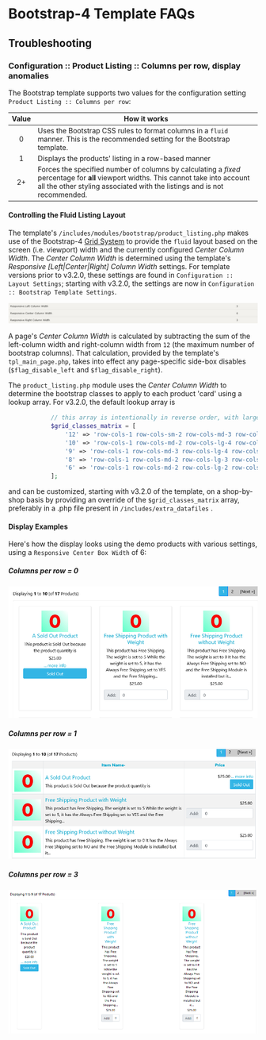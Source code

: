 # Bootstrap-4 Template FAQs

## Troubleshooting

### Configuration :: Product Listing :: Columns per row, display anomalies

The Bootstrap template supports two values for the configuration setting `Product Listing :: Columns per row`:

| Value | How it works                                                 |
| :---: | ------------------------------------------------------------ |
|   0   | Uses the Bootstrap CSS rules to format columns in a `fluid` manner.  This is the recommended setting for the Bootstrap template. |
|   1   | Displays the products' listing in a row-based manner         |
|  2+   | Forces the specified number of columns by calculating a *fixed* percentage for **all** viewport widths.  This cannot take into account all the other styling associated with the listings and is not recommended. |

#### Controlling the Fluid Listing Layout

The template's `/includes/modules/bootstrap/product_listing.php` makes use of the Bootstrap-4 [Grid System](https://www.w3schools.com/bootstrap4/bootstrap_grid_basic.asp) to provide the `fluid` layout based on the screen (i.e. viewport) width and the currently configured *Center Column Width*.  The *Center Column Width* is determined using the template's *Responsive [Left|Center|Right] Column Width* settings. For template versions prior to v3.2.0, these settings are found in `Configuration :: Layout Settings`; starting with v3.2.0, the settings are now in `Configuration :: Bootstrap Template Settings`.

![Column Width Settings](./column_width_configuration.jpg)

A page's *Center Column Width* is calculated by subtracting the sum of the left-column width and right-column width from `12` (the maximum number of bootstrap columns).  That calculation, provided by the template's `tpl_main_page.php`, takes into effect any page-specific side-box disables (`$flag_disable_left` and `$flag_disable_right`).

The `product_listing.php` module uses the *Center Column Width* to determine the bootstrap classes to apply to each product 'card' using a lookup array.  For v3.2.0, the default lookup array is

```php
            // this array is intentionally in reverse order, with largest index first
            $grid_classes_matrix = [
                '12' => 'row-cols-1 row-cols-sm-2 row-cols-md-3 row-cols-lg-4 row-cols-xl-6',
                '10' => 'row-cols-1 row-cols-md-2 row-cols-lg-4 row-cols-xl-5',
                '9' => 'row-cols-1 row-cols-md-3 row-cols-lg-4 row-cols-xl-5',
                '8' => 'row-cols-1 row-cols-md-2 row-cols-lg-3 row-cols-xl-4',
                '6' => 'row-cols-1 row-cols-md-2 row-cols-lg-2 row-cols-xl-3',
            ];
```

and can be customized, starting with v3.2.0 of the template, on a shop-by-shop basis by providing an override of the `$grid_classes_matrix` array, preferably in a .php file present in `/includes/extra_datafiles` .

#### Display Examples

Here's how the display looks using the demo products with various settings, using a `Responsive Center Box Width` of 6:

##### Columns per row = 0

![./](columns_per_row_0.png)

##### Columns per row = 1

![](./columns_per_row_1.png)

##### Columns per row = 3

<img src="./columns_per_row_3.png" style="zoom:75%;" />